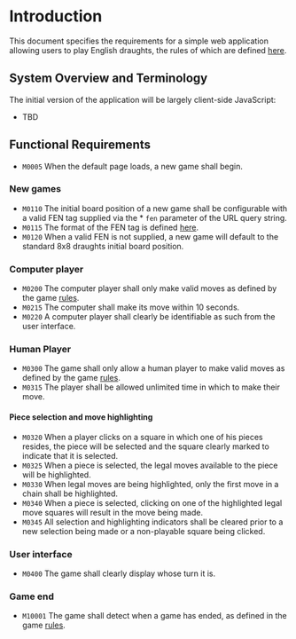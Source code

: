 # Introduction

This document specifies the requirements for a simple web application allowing users to play English draughts, the rules of which are defined [here](rules.md).  

## System Overview and Terminology
The initial version of the application will be largely client-side JavaScript:
* TBD

## Functional Requirements
* `M0005` When the default page loads, a new game shall begin.

### New games
* `M0110` The initial board position of a new game shall be configurable with a valid FEN tag supplied via the * `fen` parameter of the URL query string.
* `M0115` The format of the FEN tag is defined [here](https://en.wikipedia.org/wiki/Portable_Draughts_Notation).
* `M0120`  When a valid FEN is not supplied, a new game will default to the standard 8x8 draughts initial board position.

### Computer player
* `M0200` The computer player shall only make valid moves as defined by the game [rules](rules.md).
* `M0215` The computer shall make its move within 10 seconds.
* `M0220` A computer player shall clearly be identifiable as such from the user interface.

### Human Player
* `M0300` The game shall only allow a human player to make valid moves as defined by the game [rules](rules.md).
* `M0315` The player shall be allowed unlimited time in which to make their move.

#### Piece selection and move highlighting
* `M0320` When a player clicks on a square in which one of his pieces resides, the piece will be selected and the square clearly marked to indicate that it is selected.
* `M0325` When a piece is selected, the legal moves available to the piece will be highlighted.
* `M0330` When legal moves are being highlighted, only the first move in a chain shall be highlighted.
* `M0340` When a piece is selected, clicking on one of the highlighted legal move squares will result in the move being made.
* `M0345` All selection and highlighting indicators shall be cleared prior to a new selection being made or a non-playable square being clicked.  

### User interface
* `M0400` The game shall clearly display whose turn it is.  

### Game end
* `M10001` The game shall detect when a game has ended, as defined in the game [rules](rules.md).